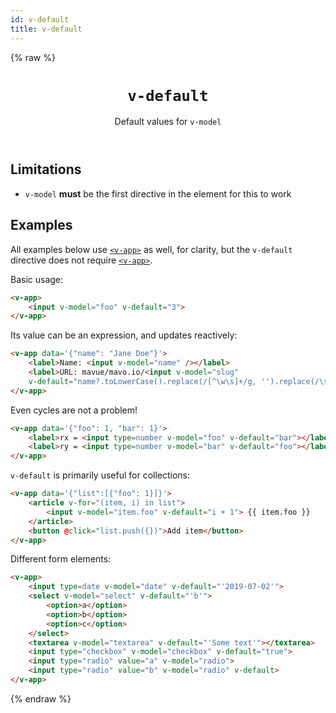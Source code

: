```yaml
---
id: v-default
title: v-default
---
```

{% raw %}
<header>

# `v-default`

Default values for `v-model`

</header>

<main>

## Limitations

- `v-model` **must** be the first directive in the element for this to work


## Examples

All examples below use [`<v-app>`](../v-app) as well, for clarity,
but the `v-default` directive does not require [`<v-app>`](../v-app).

Basic usage:

```html
<v-app>
	<input v-model="foo" v-default="3">
</v-app>
```

Its value can be an expression, and updates reactively:

```html
<v-app data='{"name": "Jane Doe"}'>
	<label>Name: <input v-model="name" /></label>
	<label>URL: mavue/mavo.io/<input v-model="slug"
	v-default="name?.toLowerCase().replace(/[^\w\s]+/g, '').replace(/\s+/g, '-')" /></label>
</v-app>
```

Even cycles are not a problem!

```html
<v-app data='{"foo": 1, "bar": 1}'>
	<label>rx = <input type=number v-model="foo" v-default="bar"></label>
	<label>ry = <input type=number v-model="bar" v-default="foo"></label>
</v-app>
```

`v-default` is primarily useful for collections:

```html
<v-app data='{"list":[{"foo": 1}]}'>
	<article v-for="(item, i) in list">
		<input v-model="item.foo" v-default="i + 1"> {{ item.foo }}
	</article>
	<button @click="list.push({})">Add item</button>
</v-app>
```

Different form elements:

```html
<v-app>
	<input type=date v-model="date" v-default="'2019-07-02'">
	<select v-model="select" v-default="'b'">
		<option>a</option>
		<option>b</option>
		<option>c</option>
	</select>
	<textarea v-model="textarea" v-default="'Some text'"></textarea>
	<input type="checkbox" v-model="checkbox" v-default="true">
	<input type="radio" value="a" v-model="radio">
	<input type="radio" value="b" v-model="radio" v-default>
</v-app>
```

{% endraw %}